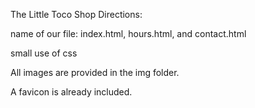 The Little Toco Shop
Directions:

name of our file: index.html, hours.html, and contact.html

small use of css 

All images are provided in the img folder.

A favicon is already included.
